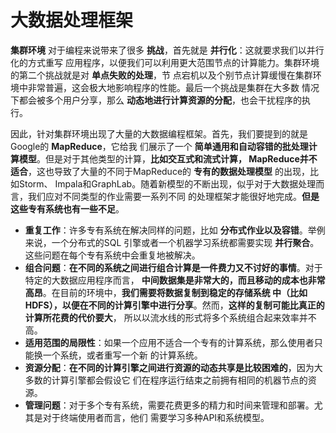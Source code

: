 大数据处理框架
=================================================================================
**集群环境** 对于编程来说带来了很多 **挑战**，首先就是 **并行化**：这就要求我们以并行化的方式重写
应用程序，以便我们可以利用更大范围节点的计算能力。集群环境的第二个挑战就是对 **单点失败的处理**，节
点宕机以及个别节点计算缓慢在集群环境中非常普遍，这会极大地影响程序的性能。最后一个挑战是集群在大多数
情况下都会被多个用户分享，那么 **动态地进行计算资源的分配**，也会干扰程序的执行。

因此，针对集群环境出现了大量的大数据编程框架。首先，我们要提到的就是Google的 **MapReduce**，它给我
们展示了一个 **简单通用和自动容错的批处理计算模型**。但是对于其他类型的计算，**比如交互式和流式计算，
MapReduce并不适合**，这也导致了大量的不同于MapReduce的 **专有的数据处理模型** 的出现，比如Storm、
Impala和GraphLab。随着新模型的不断出现，似乎对于大数据处理而言，我们应对不同类型的作业需要一系列不同
的处理框架才能很好地完成。**但是这些专有系统也有一些不足**。
+ **重复工作**：许多专有系统在解决同样的问题，比如 **分布式作业以及容错**。举例来说，一个分布式的SQL
引擎或者一个机器学习系统都需要实现 **并行聚合**。这些问题在每个专有系统中会重复地被解决。
+ **组合问题**：**在不同的系统之间进行组合计算是一件费力又不讨好的事情**。对于特定的大数据应用程序而言，
**中间数据集是非常大的，而且移动的成本也非常高昂**。在目前的环境中，**我们需要将数据复制到稳定的存储系统
中（比如HDFS），以便在不同的计算引擎中进行分享**。然而，**这样的复制可能比真正的计算所花费的代价要大**，
所以以流水线的形式将多个系统组合起来效率并不高。
+ **适用范围的局限性**：如果一个应用不适合一个专有的计算系统，那么使用者只能换一个系统，或者重写一个新
的计算系统。
+ **资源分配**：**在不同的计算引擎之间进行资源的动态共享是比较困难的**，因为大多数的计算引擎都会假设它
们在程序运行结束之前拥有相同的机器节点的资源。
+ **管理问题**：对于多个专有系统，需要花费更多的精力和时间来管理和部署。尤其是对于终端使用者而言，他们
需要学习多种API和系统模型。

